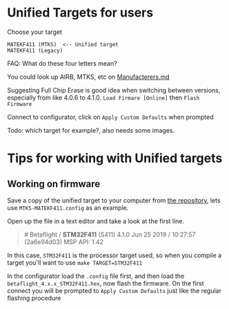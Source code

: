 # Unified Targets for users

Choose your target
```
MATEKF411 (MTKS)  <-- Unified target
MATEKF411 (Legacy)
```
FAQ: What do these four letters mean? 

You could look up AIRB, MTKS, etc on [Manufacterers.md](https://github.com/betaflight/unified-targets/blob/master/Manufacturers.md)

Suggesting Full Chip Erase is good idea when switching between versions, especially from like 4.0.6 to 4.1.0. 
`Load Firmare [Online]` then `Flash Firmware`

Connect to configurator, click on `Apply Custom Defaults` when prompted

Todo: which target for example?, also needs some images.

# Tips for working with Unified targets
## Working on firmware
Save a copy of the unified target to your computer from [the repository](https://github.com/betaflight/unified-targets/tree/master/configs/default), lets use `MTKS-MATEKF411.config` as an example.

Open up the file in a text editor and take a look at the first line.

> \# Betaflight / **STM32F411** (S411) 4.1.0 Jun 25 2019 / 10:27:57 (2a6e94d03) MSP API: 1.42

In this case, `STM32F411` is the processor target used, so when you compile a target you'll want to use `make TARGET=STM32F411`

In the configurator load the `.config` file first, and then load the `betaflight_4.x.x_STM32F411.hex`, now flash the firmware. On the first connect you will be prompted to `Apply Custom Defaults` just like the regular flashing procedure